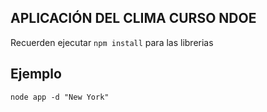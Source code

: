 ## APLICACIÓN DEL CLIMA CURSO NDOE 

Recuerden ejecutar ```npm install``` para las librerias

## Ejemplo

```
node app -d "New York"

```
